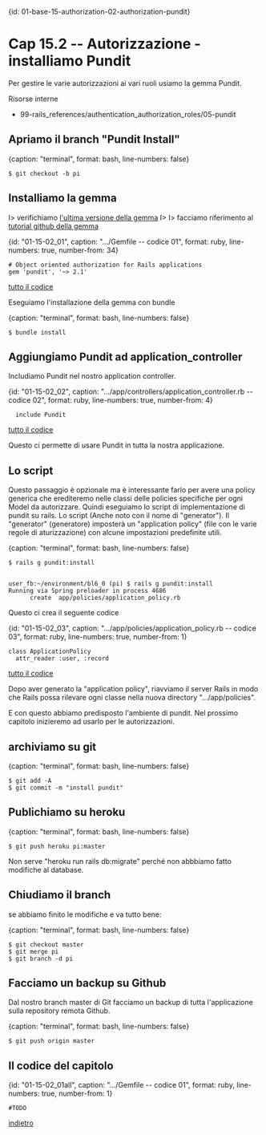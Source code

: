 {id: 01-base-15-authorization-02-authorization-pundit}
# Cap 15.2 -- Autorizzazione - installiamo Pundit

Per gestire le varie autorizzazioni ai vari ruoli usiamo la gemma Pundit.


Risorse interne

* 99-rails_references/authentication_authorization_roles/05-pundit




## Apriamo il branch "Pundit Install"

{caption: "terminal", format: bash, line-numbers: false}
```
$ git checkout -b pi
```




## Installiamo la gemma

I> verifichiamo [l'ultima versione della gemma](https://rubygems.org/gems/pundit)
I>
I> facciamo riferimento al [tutorial github della gemma](https://github.com/varvet/pundit)

{id: "01-15-02_01", caption: ".../Gemfile -- codice 01", format: ruby, line-numbers: true, number-from: 34}
```
# Object oriented authorization for Rails applications
gem 'pundit', '~> 2.1'
```

[tutto il codice](#01-15-02_01all)


Eseguiamo l'installazione della gemma con bundle

{caption: "terminal", format: bash, line-numbers: false}
```
$ bundle install
```




## Aggiungiamo Pundit ad application_controller

Includiamo Pundit nel nostro application controller.

{id: "01-15-02_02", caption: ".../app/controllers/application_controller.rb -- codice 02", format: ruby, line-numbers: true, number-from: 4}
```
  include Pundit
```

[tutto il codice](#01-15-02_02all)

Questo ci permette di usare Pundit in tutta la nostra applicazione.




## Lo script

Questo passaggio è opzionale ma è interessante farlo per avere una policy generica che erediteremo nelle classi delle policies specifiche per ogni Model da autorizzare. Quindi eseguiamo lo script di implementazione di pundit su rails. Lo script (Anche noto con il nome di "generator").
Il "generator" (generatore) imposterà un "application policy" (file con le varie regole di aturizzazione) con alcune impostazioni predefinite utili. 

{caption: "terminal", format: bash, line-numbers: false}
```
$ rails g pundit:install


user_fb:~/environment/bl6_0 (pi) $ rails g pundit:install
Running via Spring preloader in process 4686
      create  app/policies/application_policy.rb
```

Questo ci crea il seguente codice

{id: "01-15-02_03", caption: ".../app/policies/application_policy.rb -- codice 03", format: ruby, line-numbers: true, number-from: 1}
```
class ApplicationPolicy
  attr_reader :user, :record
```

[tutto il codice](#01-15-02_03all)

Dopo aver generato la "application policy", riavviamo il server Rails in modo che Rails possa rilevare ogni classe nella nuova directory ".../app/policies".

E con questo abbiamo predisposto l'ambiente di pundit. Nel prossimo capitolo inizieremo ad usarlo per le autorizzazioni.



## archiviamo su git

{caption: "terminal", format: bash, line-numbers: false}
```
$ git add -A
$ git commit -m "install pundit"
```




## Publichiamo su heroku

{caption: "terminal", format: bash, line-numbers: false}
```
$ git push heroku pi:master
```

Non serve "heroku run rails db:migrate" perché non abbbiamo fatto modifiche al database.




## Chiudiamo il branch

se abbiamo finito le modifiche e va tutto bene:

{caption: "terminal", format: bash, line-numbers: false}
```
$ git checkout master
$ git merge pi
$ git branch -d pi
```




## Facciamo un backup su Github

Dal nostro branch master di Git facciamo un backup di tutta l'applicazione sulla repository remota Github.

{caption: "terminal", format: bash, line-numbers: false}
```
$ git push origin master
```




## Il codice del capitolo




{id: "01-15-02_01all", caption: ".../Gemfile -- codice 01", format: ruby, line-numbers: true, number-from: 1}
```
#TODO
```

[indietro](#01-15-02_01)
